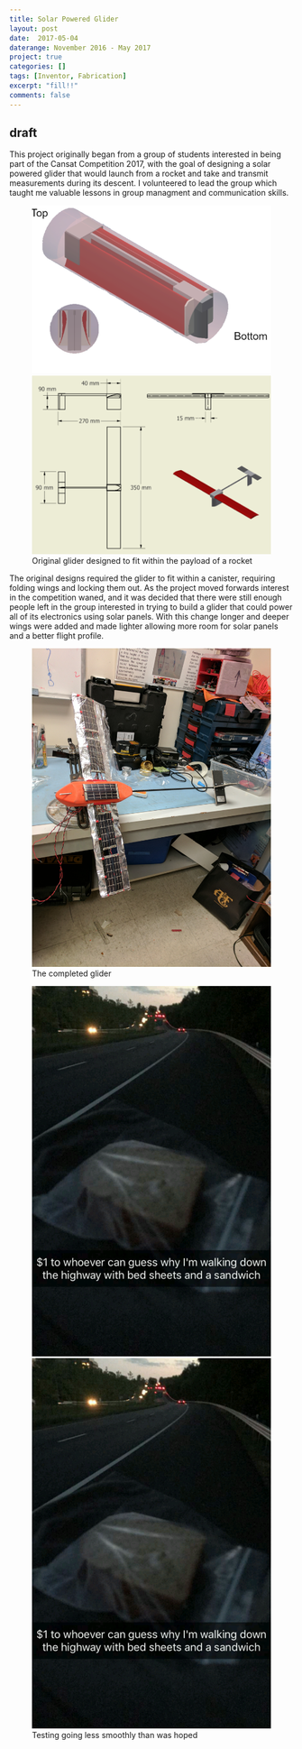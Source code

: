```yaml
---
title: Solar Powered Glider
layout: post
date:  2017-05-04
daterange: November 2016 - May 2017 
project: true
categories: []
tags: [Inventor, Fabrication]
excerpt: "fill!!"
comments: false
---
```

## draft

This project originally began from a group of students interested in being part of the Cansat Competition 2017, with the goal of designing a solar powered glider that would launch from a rocket and take and transmit measurements during its descent. I volunteered to lead the group which taught me valuable lessons in group managment and communication skills.

<figure class="half">
    <a href="\portfolio\Glider\CAD03.PNG"><img src="\portfolio\Glider\CAD03.PNG"></a>
    <a href="\portfolio\Glider\CAD02.PNG"><img src="\portfolio\Glider\CAD02.PNG"></a>
    <figcaption>Original glider designed to fit within the payload of a rocket</figcaption>
</figure>

The original designs required the glider to fit within a canister, requiring folding wings and locking them out.  As the project moved forwards interest in the competition waned, and it was decided that there were still enough people left in the group interested in trying to build a glider that could power all of its electronics using solar panels. With this change longer and deeper wings were added and made lighter allowing more room for solar panels and a better flight profile.  

<figure>
    <a href="portfolio\Glider\Built01.jpg"><img src="portfolio\Glider\Built01.jpg"></a>
    <figcaption>The completed glider</figcaption>
</figure>
<!-- testing -->

<figure class="half">
    <a href="portfolio\Glider\Testing01.png"><img src="portfolio\Glider\Testing01.png"></a>
    <a href="portfolio\Glider\Testing01.png"><img src="portfolio\Glider\Testing01.png"></a>
    <figcaption>Testing going less smoothly than was hoped</figcaption>
</figure>

<!-- Learning experiences -->
